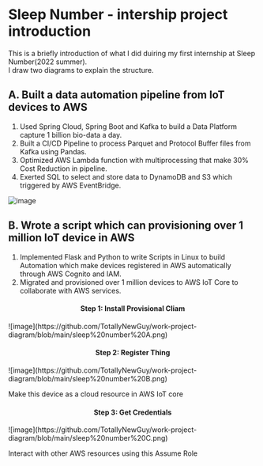 # Sleep Number - intership project introduction
This is a briefly introduction of what I did duiring my first internship at Sleep Number(2022 summer).  
I draw two diagrams to explain the structure.  

## A. Built a data automation pipeline from IoT devices to AWS
1. Used Spring Cloud, Spring Boot and Kafka to build a Data Platform capture 1 billion bio-data a day.  
2. Built a CI/CD Pipeline to process Parquet and Protocol Buffer files from Kafka using Pandas.  
3. Optimized AWS Lambda function with multiprocessing that make 30% Cost Reduction in pipeline.  
4. Exerted SQL to select and store data to DynamoDB and S3 which triggered by AWS EventBridge.  

![image](https://github.com/TotallyNewGuy/work-project-diagram/blob/main/sleep%20number%201.png)

## B. Wrote a script which can provisioning over 1 million IoT device in AWS
1. Implemented Flask and Python to write Scripts in Linux to build Automation which make devices registered in AWS automatically through AWS Cognito and IAM.  
2. Migrated and provisioned over 1 million devices to AWS IoT Core to collaborate with AWS services.  

<h4 align="center">Step 1: Install Provisional Cliam</h4>  
![image](https://github.com/TotallyNewGuy/work-project-diagram/blob/main/sleep%20number%20A.png)

<h4 align="center">Step 2: Register Thing</h4>  
![image](https://github.com/TotallyNewGuy/work-project-diagram/blob/main/sleep%20number%20B.png)

Make this device as a cloud resource in AWS IoT core  

<h4 align="center">Step 3: Get Credentials</h4>  
![image](https://github.com/TotallyNewGuy/work-project-diagram/blob/main/sleep%20number%20C.png)

Interact with other AWS resources using this Assume Role  


